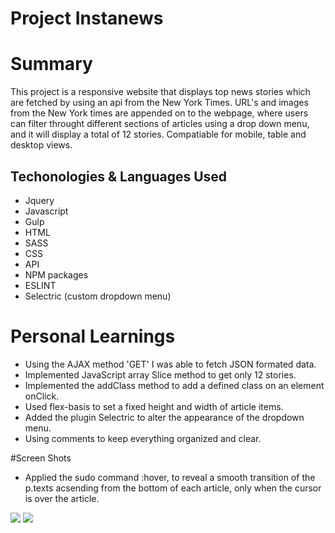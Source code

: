 # Project Instanews

# Summary
  This project is a responsive website that displays top news stories which are fetched by using an api from the New York Times. URL's and images from the New York times are appended on to the webpage, where users can filter throught different sections of articles using a drop down menu, and it will display a total of 12 stories. Compatiable for mobile, table and desktop views. 

## Techonologies & Languages Used
* Jquery
* Javascript
* Gulp
* HTML
* SASS
* CSS
* API
* NPM packages
* ESLINT
* Selectric (custom dropdown menu)

# Personal Learnings
* Using the AJAX method 'GET' I was able to fetch JSON formated data.
* Implemented JavaScript array Slice method to get only 12 stories.
* Implemented the addClass method to add a defined class on an element onClick.
* Used flex-basis to set a fixed height and width of article items.
* Added the plugin Selectric to alter the appearance of the dropdown menu.
* Using comments to keep everything organized and clear.

#Screen Shots
* Applied the sudo command :hover, to reveal a smooth transition of the p.texts      acsending from the bottom of each article, only when the cursor is over the        article.

![](http://imgur.com/a/uiAna)
![](http://imgur.com/a/9IUDR)




